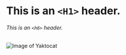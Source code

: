 # This is an `<H1>` header.
###### This is an `<h6>` header.

![Image of Yaktocat](https://octodex.github.com/images/yaktocat.png)
